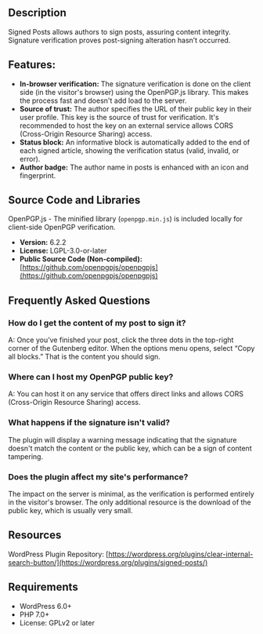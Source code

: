 ## Description
Signed Posts allows authors to sign posts, assuring content integrity. Signature verification proves post-signing alteration hasn’t occurred.

## Features:

* **In-browser verification:** The signature verification is done on the client side (in the visitor's browser) using the OpenPGP.js library. This makes the process fast and doesn't add load to the server.
* **Source of trust:** The author specifies the URL of their public key in their user profile. This key is the source of trust for verification. It's recommended to host the key on an external service allows CORS (Cross-Origin Resource Sharing) access.
* **Status block:** An informative block is automatically added to the end of each signed article, showing the verification status (valid, invalid, or error).
* **Author badge:** The author name in posts is enhanced with an icon and fingerprint.

## Source Code and Libraries
OpenPGP.js - The minified library (`openpgp.min.js`) is included locally for client-side OpenPGP verification.

* **Version:** 6.2.2
* **License:** LGPL-3.0-or-later
* **Public Source Code (Non-compiled):** [https://github.com/openpgpjs/openpgpjs](https://github.com/openpgpjs/openpgpjs)

## Frequently Asked Questions

### How do I get the content of my post to sign it?
A: Once you’ve finished your post, click the three dots in the top-right corner of the Gutenberg editor. When the options menu opens, select “Copy all blocks.” That is the content you should sign.

### Where can I host my OpenPGP public key?
A: You can host it on any service that offers direct links and allows CORS (Cross-Origin Resource Sharing) access.

### What happens if the signature isn't valid?
The plugin will display a warning message indicating that the signature doesn't match the content or the public key, which can be a sign of content tampering.

### Does the plugin affect my site's performance?
The impact on the server is minimal, as the verification is performed entirely in the visitor's browser. The only additional resource is the download of the public key, which is usually very small.

## Resources

WordPress Plugin Repository: [https://wordpress.org/plugins/clear-internal-search-button/](https://wordpress.org/plugins/signed-posts/)

## Requirements

- WordPress 6.0+
- PHP 7.0+
- License: GPLv2 or later
